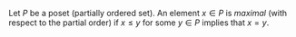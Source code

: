 Let $P$ be a poset (partially ordered set). An element $x \in P$ is *maximal* (with respect to the partial order) if $x \leq y$ for some $y \in P$ implies that $x = y$.
